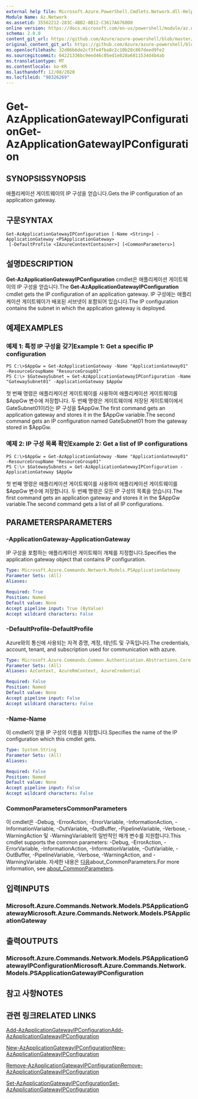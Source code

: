 ```yaml
---
external help file: Microsoft.Azure.PowerShell.Cmdlets.Network.dll-Help.xml
Module Name: Az.Network
ms.assetid: 35562212-283C-4BB2-8B12-C3617A6760D0
online version: https://docs.microsoft.com/en-us/powershell/module/az.network/get-azapplicationgatewayipconfiguration
schema: 2.0.0
content_git_url: https://github.com/Azure/azure-powershell/blob/master/src/Network/Network/help/Get-AzApplicationGatewayIPConfiguration.md
original_content_git_url: https://github.com/Azure/azure-powershell/blob/master/src/Network/Network/help/Get-AzApplicationGatewayIPConfiguration.md
ms.openlocfilehash: 32d06b6de2cf3fe4fba8c2c10b28c867deed9fe2
ms.sourcegitcommit: 04221336bc9eed46c05ed1e828a6811534d4b4ab
ms.translationtype: MT
ms.contentlocale: ko-KR
ms.lasthandoff: 12/08/2020
ms.locfileid: "98326269"
---
```

# <span data-ttu-id="4dd8b-101">Get-AzApplicationGatewayIPConfiguration</span><span class="sxs-lookup"><span data-stu-id="4dd8b-101">Get-AzApplicationGatewayIPConfiguration</span></span>

## <span data-ttu-id="4dd8b-102">SYNOPSIS</span><span class="sxs-lookup"><span data-stu-id="4dd8b-102">SYNOPSIS</span></span>
<span data-ttu-id="4dd8b-103">애플리케이션 게이트웨이의 IP 구성을 얻습니다.</span><span class="sxs-lookup"><span data-stu-id="4dd8b-103">Gets the IP configuration of an application gateway.</span></span>

## <span data-ttu-id="4dd8b-104">구문</span><span class="sxs-lookup"><span data-stu-id="4dd8b-104">SYNTAX</span></span>

```
Get-AzApplicationGatewayIPConfiguration [-Name <String>] -ApplicationGateway <PSApplicationGateway>
 [-DefaultProfile <IAzureContextContainer>] [<CommonParameters>]
```

## <span data-ttu-id="4dd8b-105">설명</span><span class="sxs-lookup"><span data-stu-id="4dd8b-105">DESCRIPTION</span></span>
<span data-ttu-id="4dd8b-106">**Get-AzApplicationGatewayIPConfiguration** cmdlet은 애플리케이션 게이트웨이의 IP 구성을 얻습니다.</span><span class="sxs-lookup"><span data-stu-id="4dd8b-106">The **Get-AzApplicationGatewayIPConfiguration** cmdlet gets the IP configuration of an application gateway.</span></span>
<span data-ttu-id="4dd8b-107">IP 구성에는 애플리케이션 게이트웨이가 배포된 서브넷이 포함되어 있습니다.</span><span class="sxs-lookup"><span data-stu-id="4dd8b-107">The IP configuration contains the subnet in which the application gateway is deployed.</span></span>

## <span data-ttu-id="4dd8b-108">예제</span><span class="sxs-lookup"><span data-stu-id="4dd8b-108">EXAMPLES</span></span>

### <span data-ttu-id="4dd8b-109">예제 1: 특정 IP 구성을 갖기</span><span class="sxs-lookup"><span data-stu-id="4dd8b-109">Example 1: Get a specific IP configuration</span></span>
```
PS C:\>$AppGw = Get-AzApplicationGateway -Name "ApplicationGateway01" -ResourceGroupName "ResourceGroup01"
PS C:\> $GatewaySubnet = Get-AzApplicationGatewayIPConfiguration -Name "GatewaySubnet01" -ApplicationGateway $AppGw
```

<span data-ttu-id="4dd8b-110">첫 번째 명령은 애플리케이션 게이트웨이를 사용하여 애플리케이션 게이트웨이를 $AppGw 변수에 저장합니다. 두 번째 명령은 게이트웨이에 저장된 게이트웨이에서 GateSubnet01이라는 IP 구성을 $AppGw.</span><span class="sxs-lookup"><span data-stu-id="4dd8b-110">The first command gets an application gateway and stores it in the $AppGw variable.The second command gets an IP configuration named GateSubnet01 from the gateway stored in $AppGw.</span></span>

### <span data-ttu-id="4dd8b-111">예제 2: IP 구성 목록 확인</span><span class="sxs-lookup"><span data-stu-id="4dd8b-111">Example 2: Get a list of IP configurations</span></span>
```
PS C:\>$AppGw = Get-AzApplicationGateway -Name "ApplicationGateway01" -ResourceGroupName "ResourceGroup01"
PS C:\> $GatewaySubnets = Get-AzApplicationGatewayIPConfiguration -ApplicationGateway $AppGw
```

<span data-ttu-id="4dd8b-112">첫 번째 명령은 애플리케이션 게이트웨이를 사용하여 애플리케이션 게이트웨이를 $AppGw 변수에 저장합니다. 두 번째 명령은 모든 IP 구성의 목록을 얻습니다.</span><span class="sxs-lookup"><span data-stu-id="4dd8b-112">The first command gets an application gateway and stores it in the $AppGw variable.The second command gets a list of all IP configurations.</span></span>

## <span data-ttu-id="4dd8b-113">PARAMETERS</span><span class="sxs-lookup"><span data-stu-id="4dd8b-113">PARAMETERS</span></span>

### <span data-ttu-id="4dd8b-114">-ApplicationGateway</span><span class="sxs-lookup"><span data-stu-id="4dd8b-114">-ApplicationGateway</span></span>
<span data-ttu-id="4dd8b-115">IP 구성을 포함하는 애플리케이션 게이트웨이 개체를 지정합니다.</span><span class="sxs-lookup"><span data-stu-id="4dd8b-115">Specifies the application gateway object that contains IP configuration.</span></span>

```yaml
Type: Microsoft.Azure.Commands.Network.Models.PSApplicationGateway
Parameter Sets: (All)
Aliases:

Required: True
Position: Named
Default value: None
Accept pipeline input: True (ByValue)
Accept wildcard characters: False
```

### <span data-ttu-id="4dd8b-116">-DefaultProfile</span><span class="sxs-lookup"><span data-stu-id="4dd8b-116">-DefaultProfile</span></span>
<span data-ttu-id="4dd8b-117">Azure와의 통신에 사용되는 자격 증명, 계정, 테넌트 및 구독입니다.</span><span class="sxs-lookup"><span data-stu-id="4dd8b-117">The credentials, account, tenant, and subscription used for communication with azure.</span></span>

```yaml
Type: Microsoft.Azure.Commands.Common.Authentication.Abstractions.Core.IAzureContextContainer
Parameter Sets: (All)
Aliases: AzContext, AzureRmContext, AzureCredential

Required: False
Position: Named
Default value: None
Accept pipeline input: False
Accept wildcard characters: False
```

### <span data-ttu-id="4dd8b-118">-Name</span><span class="sxs-lookup"><span data-stu-id="4dd8b-118">-Name</span></span>
<span data-ttu-id="4dd8b-119">이 cmdlet이 얻을 IP 구성의 이름을 지정합니다.</span><span class="sxs-lookup"><span data-stu-id="4dd8b-119">Specifies the name of the IP configuration which this cmdlet gets.</span></span>

```yaml
Type: System.String
Parameter Sets: (All)
Aliases:

Required: False
Position: Named
Default value: None
Accept pipeline input: False
Accept wildcard characters: False
```

### <span data-ttu-id="4dd8b-120">CommonParameters</span><span class="sxs-lookup"><span data-stu-id="4dd8b-120">CommonParameters</span></span>
<span data-ttu-id="4dd8b-121">이 cmdlet은 -Debug, -ErrorAction, -ErrorVariable, -InformationAction, -InformationVariable, -OutVariable, -OutBuffer, -PipelineVariable, -Verbose, -WarningAction 및 -WarningVariable의 일반적인 매개 변수를 지원합니다.</span><span class="sxs-lookup"><span data-stu-id="4dd8b-121">This cmdlet supports the common parameters: -Debug, -ErrorAction, -ErrorVariable, -InformationAction, -InformationVariable, -OutVariable, -OutBuffer, -PipelineVariable, -Verbose, -WarningAction, and -WarningVariable.</span></span> <span data-ttu-id="4dd8b-122">자세한 내용은 [다음](http://go.microsoft.com/fwlink/?LinkID=113216)about_CommonParameters.</span><span class="sxs-lookup"><span data-stu-id="4dd8b-122">For more information, see [about_CommonParameters](http://go.microsoft.com/fwlink/?LinkID=113216).</span></span>

## <span data-ttu-id="4dd8b-123">입력</span><span class="sxs-lookup"><span data-stu-id="4dd8b-123">INPUTS</span></span>

### <span data-ttu-id="4dd8b-124">Microsoft.Azure.Commands.Network.Models.PSApplicationGateway</span><span class="sxs-lookup"><span data-stu-id="4dd8b-124">Microsoft.Azure.Commands.Network.Models.PSApplicationGateway</span></span>

## <span data-ttu-id="4dd8b-125">출력</span><span class="sxs-lookup"><span data-stu-id="4dd8b-125">OUTPUTS</span></span>

### <span data-ttu-id="4dd8b-126">Microsoft.Azure.Commands.Network.Models.PSApplicationGatewayIPConfiguration</span><span class="sxs-lookup"><span data-stu-id="4dd8b-126">Microsoft.Azure.Commands.Network.Models.PSApplicationGatewayIPConfiguration</span></span>

## <span data-ttu-id="4dd8b-127">참고 사항</span><span class="sxs-lookup"><span data-stu-id="4dd8b-127">NOTES</span></span>

## <span data-ttu-id="4dd8b-128">관련 링크</span><span class="sxs-lookup"><span data-stu-id="4dd8b-128">RELATED LINKS</span></span>

[<span data-ttu-id="4dd8b-129">Add-AzApplicationGatewayIPConfiguration</span><span class="sxs-lookup"><span data-stu-id="4dd8b-129">Add-AzApplicationGatewayIPConfiguration</span></span>](./Add-AzApplicationGatewayIPConfiguration.md)

[<span data-ttu-id="4dd8b-130">New-AzApplicationGatewayIPConfiguration</span><span class="sxs-lookup"><span data-stu-id="4dd8b-130">New-AzApplicationGatewayIPConfiguration</span></span>](./New-AzApplicationGatewayIPConfiguration.md)

[<span data-ttu-id="4dd8b-131">Remove-AzApplicationGatewayIPConfiguration</span><span class="sxs-lookup"><span data-stu-id="4dd8b-131">Remove-AzApplicationGatewayIPConfiguration</span></span>](./Remove-AzApplicationGatewayIPConfiguration.md)

[<span data-ttu-id="4dd8b-132">Set-AzApplicationGatewayIPConfiguration</span><span class="sxs-lookup"><span data-stu-id="4dd8b-132">Set-AzApplicationGatewayIPConfiguration</span></span>](./Set-AzApplicationGatewayIPConfiguration.md)


